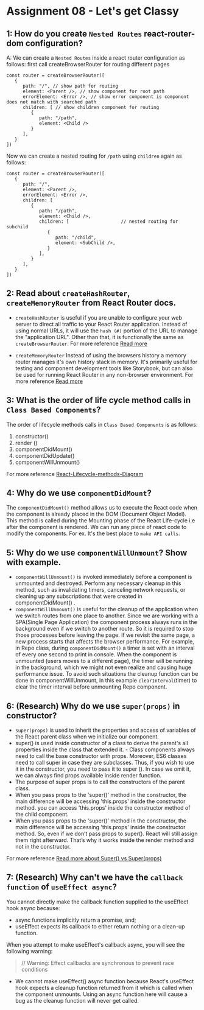 # Assignment 08 - Let's get Classy

## 1: How do you create `Nested Routes` react-router-dom configuration?

A: We can create a `Nested Routes` inside a react router configuration as follows:
first call createBrowserRouter for routing different pages

```
const router = createBrowserRouter([
   {
      path: "/", // show path for routing
      element: <Parent />, // show component for root path
      errorElement: <Error />, // show error component is component does not match with searched path
      children: [ // show children component for routing
         {
            path: "/path",
            element: <Child />
         }
      ],
   }
])
```

Now we can create a nested routing for `/path` using `children` again as follows:

```
const router = createBrowserRouter([
   {
      path: "/",
      element: <Parent />,
      errorElement: <Error />,
      children: [
         {
            path: "/path",
            element: <Child />,
            children: [                   // nested routing for subchild
               {
                  path: "/child",
                  element: <SubChild />,
               }
            ],
         }
      ],
   }
])
```

## 2: Read about `createHashRouter`, `createMemoryRouter` from React Router docs.

- `createHashRouter` is useful if you are unable to configure your web server to direct all traffic to your React Router application. Instead of using normal URLs, it will use the `hash (#)` portion of the URL to manage the "application URL".
  Other than that, it is functionally the same as `createBrowserRouter`.
  For more reference [Read more](https://reactrouter.com/en/main/routers/create-hash-router)

- `createMemoryRouter` Instead of using the browsers history a memory router manages it's own history stack in memory. It's primarily useful for testing and component development tools like Storybook, but can also be used for running React Router in any non-browser environment.
  For more reference [Read more](https://reactrouter.com/en/main/routers/create-memory-router)

## 3: What is the order of life cycle method calls in `Class Based Components`?

The order of lifecycle methods calls in `Class Based Components` is as follows:

1. constructor()
2. render ()
3. componentDidMount()
4. componentDidUpdate()
5. componentWillUnmount()

For more reference [React-Lifecycle-methods-Diagram](https://projects.wojtekmaj.pl/react-lifecycle-methods-diagram/)

## 4: Why do we use `componentDidMount`?

The `componentDidMount()` method allows us to execute the React code when the component is already placed in the DOM (Document Object Model). This method is called during the Mounting phase of the React Life-cycle i.e after the component is rendered.
We can run any piece of react code to modify the components. For ex. It's the best place to `make API calls`.

## 5: Why do we use `componentWillUnmount`? Show with example.

- `componentWillUnmount()` is invoked immediately before a component is unmounted and destroyed. Perform any necessary cleanup in this method, such as invalidating timers, canceling network requests, or cleaning up any subscriptions that were created in componentDidMount() .
- `componentWillUnmount()` is useful for the cleanup of the application when we switch routes from one place to another. Since we are working with a SPA(Single Page Application) the component process always runs in the background even if we switch to another route. So it is required to stop those processes before leaving the page. If we revisit the same page, a new process starts that affects the browser performance.
  For example, in Repo class, during `componentDidMount()` a timer is set with an interval of every one second to print in console. When the component is unmounted (users moves to a different page), the timer will be running in the background, which we might not even realize and causing huge performance issue. To avoid such situations the cleanup function can be done in componentWillUnmount, in this example `clearInterval`(timer) to clear the timer interval before unmounting Repo component.

## 6: (Research) Why do we use `super(props)` in constructor?

- `super(props)` is used to inherit the properties and access of variables of the React parent class when we initialize our component.
- super() is used inside constructor of a class to derive the parent's all properties inside the class that extended it. - Class components always need to call the base constructor with props. Moreover, ES6 classes need to call super in case they are subclasses. Thus, if you wish to use it in the constructor, you need to pass it to super ().
  In case we omit it, we can always find props available inside render function.
- The purpose of super props is to call the constructors of the parent class.
- When you pass props to the 'super()' method in the constructor, the main difference will be accessing 'this.props' inside the constructor method. you can access 'this.props' inside the constructor method of the child component.
- When you pass props to the 'super()' method in the constructor, the main difference will be accessing 'this.props' inside the constructor method. So, even if we don’t pass props to super(). React will still assign them right afterward. That’s why it works inside the render method and not in the constructor.

For more reference [Read more about Super() vs Super(props)](https://www.turing.com/kb/beginners-guide-to-super-and-super-props-in-react)

## 7: (Research) Why can't we have the `callback function` of `useEffect async`?

You cannot directly make the callback function supplied to the useEffect hook async because:

- async functions implicitly return a promise, and;
- useEffect expects its callback to either return nothing or a clean-up function.

When you attempt to make useEffect's callback async, you will see the following warning:

> // Warning: Effect callbacks are synchronous to prevent race conditions

- We cannot make useEffect() async function because React's useEffect hook expects a cleanup function returned from it which is called when the component unmounts. Using an async function here will cause a bug as the cleanup function will never get called.
